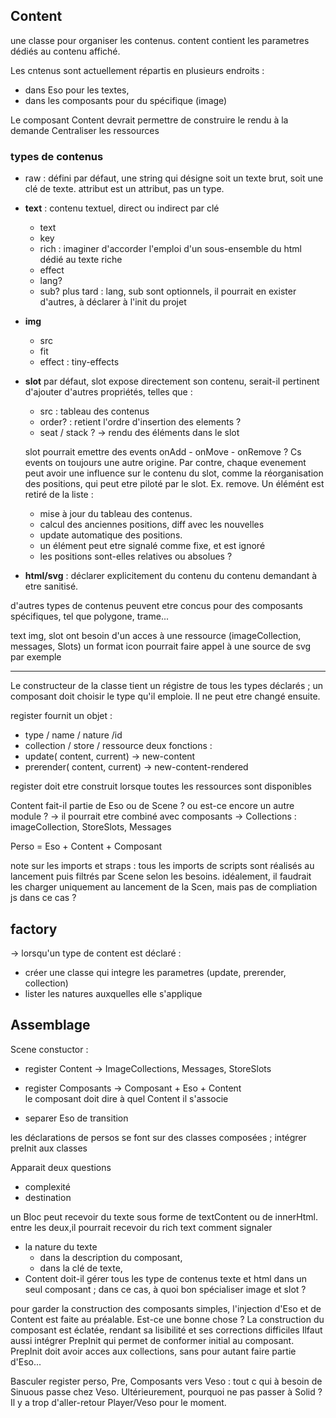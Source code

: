 ## Content

une classe pour organiser les contenus.
content contient les parametres dédiés au contenu affiché.

Les cntenus sont actuellement répartis en plusieurs endroits :

- dans Eso pour les textes,
- dans les composants pour du spécifique (image)

Le composant Content devrait permettre de construire le rendu à la demande
Centraliser les ressources

### types de contenus

- raw : défini par défaut, une string qui désigne soit un texte brut, soit une clé de texte.
  attribut est un attribut, pas un type.
- **text** : contenu textuel, direct ou indirect par clé

  - text
  - key
  - rich : imaginer d'accorder l'emploi d'un sous-ensemble du html dédié au texte riche
  - effect
  - lang?
  - sub?
    plus tard : lang, sub sont optionnels, il pourrait en exister d'autres, à déclarer à l'init du projet

- **img**

  - src
  - fit
  - effect : tiny-effects

- **slot**
  par défaut, slot expose directement son contenu, serait-il pertinent d'ajouter d'autres propriétés, telles que :

  - src : tableau des contenus
  - order? : retient l'ordre d'insertion des elements ?
  - seat / stack ? -> rendu des éléments dans le slot

  slot pourrait emettre des events onAdd - onMove - onRemove ? Cs events on toujours une autre origine.
  Par contre, chaque evenement peut avoir une influence sur le contenu du slot, comme la réorganisation des positions, qui peut etre piloté par le slot.
  Ex. remove. Un élémént est retiré de la liste :

  - mise à jour du tableau des contenus.
  - calcul des anciennes positions, diff avec les nouvelles
  - update automatique des positions.
  - un élément peut etre signalé comme fixe, et est ignoré
  - les positions sont-elles relatives ou absolues ?

- **html/svg** : déclarer explicitement du contenu du contenu demandant à etre sanitisé.

d'autres types de contenus peuvent etre concus pour des composants spécifiques, tel que polygone, trame...

text img, slot ont besoin d'un acces à une ressource (imageCollection, messages, Slots)
un format icon pourrait faire appel à une source de svg par exemple

---

Le constructeur de la classe tient un régistre de tous les types déclarés ; un composant doit choisir le type qu'il emploie. Il ne peut etre changé ensuite.

register fournit un objet :

- type / name / nature /id
- collection / store / ressource
  deux fonctions :
- update( content, current) -> new-content
- prerender( content, current) -> new-content-rendered

register doit etre construit lorsque toutes les ressources sont disponibles

Content fait-il partie de Eso ou de Scene ? ou est-ce encore un autre module ?
-> il pourrait etre combiné avec composants
-> Collections : imageCollection, StoreSlots, Messages

Perso = Eso + Content + Composant

note sur les imports et straps :
tous les imports de scripts sont réalisés au lancement puis filtrés par Scene selon les besoins.
idéalement, il faudrait les charger uniquement au lancement de la Scen, mais pas de compliation js dans ce cas ?

## factory

-> lorsqu'un type de content est déclaré :

- créer une classe qui integre les parametres (update, prerender, collection)
- lister les natures auxquelles elle s'applique

## Assemblage

Scene constuctor :

- register Content -> ImageCollections, Messages, StoreSlots

- register Composants -> Composant + Eso + Content  
  le composant doit dire à quel Content il s'associe
- separer Eso de transition

les déclarations de persos se font sur des classes composées ;
intégrer preInit aux classes

Apparait deux questions

- complexité
- destination

un Bloc peut recevoir du texte sous forme de textContent ou de innerHtml.
entre les deux,il pourrait recevoir du rich text
comment signaler

- la nature du texte
  - dans la description du composant,
  - dans la clé de texte,
- Content doit-il gérer tous les type de contenus texte et html dans un seul composant ; dans ce cas, à quoi bon spécialiser image et slot ?

pour garder la construction des composants simples, l'injection d'Eso et de Content est faite au préalable. Est-ce une bonne chose ?
La construction du composant est éclatée, rendant sa lisibilité et ses corrections difficiles
Ilfaut aussi intégrer PrepInit qui permet de conformer initial au composant. PrepInit doit avoir acces aux collections, sans pour autant faire partie d'Eso...

Basculer register perso, Pre, Composants vers Veso :
tout c qui à besoin de Sinuous passe chez Veso.
Ultérieurement, pourquoi ne pas passer à Solid ?
Il y a trop d'aller-retour Player/Veso pour le moment.
